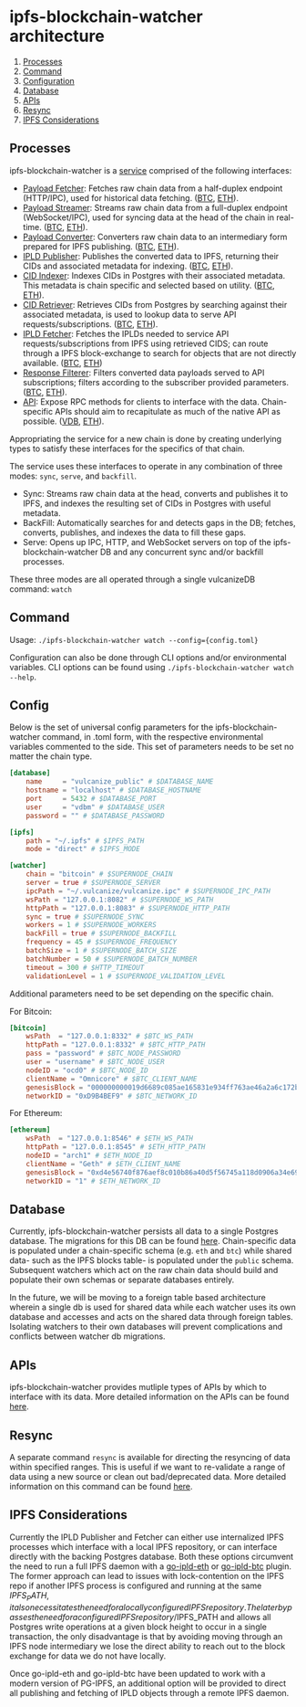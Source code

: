 # ipfs-blockchain-watcher architecture
1. [Processes](#processes)
1. [Command](#command)
1. [Configuration](#config)
1. [Database](#database)
1. [APIs](#apis)
1. [Resync](#resync)
1. [IPFS Considerations](#ipfs-considerations)

## Processes
ipfs-blockchain-watcher is a [service](../pkg/watch/service.go#L61) comprised of the following interfaces:

* [Payload Fetcher](../pkg/shared/interfaces.go#L29): Fetches raw chain data from a half-duplex endpoint (HTTP/IPC), used for historical data fetching. ([BTC](../../pkg/btc/payload_fetcher.go), [ETH](../../pkg/eth/payload_fetcher.go)).
* [Payload Streamer](../pkg/shared/interfaces.go#L24): Streams raw chain data from a full-duplex endpoint (WebSocket/IPC), used for syncing data at the head of the chain in real-time. ([BTC](../../pkg/btc/http_streamer.go), [ETH](../../pkg/eth/streamer.go)).
* [Payload Converter](../pkg/shared/interfaces.go#L34): Converters raw chain data to an intermediary form prepared for IPFS publishing. ([BTC](../../pkg/btc/converter.go), [ETH](../../pkg/eth/converter.go)).
* [IPLD Publisher](../pkg/shared/interfaces.go#L39): Publishes the converted data to IPFS, returning their CIDs and associated metadata for indexing. ([BTC](../../pkg/btc/publisher.go), [ETH](../../pkg/eth/publisher.go)).
* [CID Indexer](../pkg/shared/interfaces.go#L44): Indexes CIDs in Postgres with their associated metadata. This metadata is chain specific and selected based on utility. ([BTC](../../pkg/btc/indexer.go), [ETH](../../pkg/eth/indexer.go)).
* [CID Retriever](../pkg/shared/interfaces.go#L54): Retrieves CIDs from Postgres by searching against their associated metadata, is used to lookup data to serve API requests/subscriptions. ([BTC](../../pkg/btc/retriever.go), [ETH](../../pkg/eth/retriever.go)).
* [IPLD Fetcher](../pkg/shared/interfaces.go#L62): Fetches the IPLDs needed to service API requests/subscriptions from IPFS using retrieved CIDS; can route through a IPFS block-exchange to search for objects that are not directly available. ([BTC](../../pkg/btc/ipld_fetcher.go), [ETH](../../pkg/eth/ipld_fetcher.go))
* [Response Filterer](../pkg/shared/interfaces.go#L49): Filters converted data payloads served to API subscriptions; filters according to the subscriber provided parameters. ([BTC](../../pkg/btc/filterer.go), [ETH](../../pkg/eth/filterer.go)).
* [API](https://github.com/ethereum/go-ethereum/blob/master/rpc/types.go#L31): Expose RPC methods for clients to interface with the data. Chain-specific APIs should aim to recapitulate as much of the native API as possible. ([VDB](../../pkg/api.go), [ETH](../../pkg/eth/api.go)).


Appropriating the service for a new chain is done by creating underlying types to satisfy these interfaces for
the specifics of that chain.

The service uses these interfaces to operate in any combination of three modes: `sync`, `serve`, and `backfill`.
* Sync: Streams raw chain data at the head, converts and publishes it to IPFS, and indexes the resulting set of CIDs in Postgres with useful metadata.
* BackFill: Automatically searches for and detects gaps in the DB; fetches, converts, publishes, and indexes the data to fill these gaps.
* Serve: Opens up IPC, HTTP, and WebSocket servers on top of the ipfs-blockchain-watcher DB and any concurrent sync and/or backfill processes.


These three modes are all operated through a single vulcanizeDB command: `watch`

## Command

Usage: `./ipfs-blockchain-watcher watch --config={config.toml}`

Configuration can also be done through CLI options and/or environmental variables.
CLI options can be found using `./ipfs-blockchain-watcher watch --help`.

## Config

Below is the set of universal config parameters for the ipfs-blockchain-watcher command, in .toml form, with the respective environmental variables commented to the side.
This set of parameters needs to be set no matter the chain type.

```toml
[database]
    name     = "vulcanize_public" # $DATABASE_NAME
    hostname = "localhost" # $DATABASE_HOSTNAME
    port     = 5432 # $DATABASE_PORT
    user     = "vdbm" # $DATABASE_USER
    password = "" # $DATABASE_PASSWORD

[ipfs]
    path = "~/.ipfs" # $IPFS_PATH
    mode = "direct" # $IPFS_MODE

[watcher]
    chain = "bitcoin" # $SUPERNODE_CHAIN
    server = true # $SUPERNODE_SERVER
    ipcPath = "~/.vulcanize/vulcanize.ipc" # $SUPERNODE_IPC_PATH
    wsPath = "127.0.0.1:8082" # $SUPERNODE_WS_PATH
    httpPath = "127.0.0.1:8083" # $SUPERNODE_HTTP_PATH
    sync = true # $SUPERNODE_SYNC
    workers = 1 # $SUPERNODE_WORKERS
    backFill = true # $SUPERNODE_BACKFILL
    frequency = 45 # $SUPERNODE_FREQUENCY
    batchSize = 1 # $SUPERNODE_BATCH_SIZE
    batchNumber = 50 # $SUPERNODE_BATCH_NUMBER
    timeout = 300 # $HTTP_TIMEOUT
    validationLevel = 1 # $SUPERNODE_VALIDATION_LEVEL
```

Additional parameters need to be set depending on the specific chain.

For Bitcoin:

```toml
[bitcoin]
    wsPath  = "127.0.0.1:8332" # $BTC_WS_PATH
    httpPath = "127.0.0.1:8332" # $BTC_HTTP_PATH
    pass = "password" # $BTC_NODE_PASSWORD
    user = "username" # $BTC_NODE_USER
    nodeID = "ocd0" # $BTC_NODE_ID
    clientName = "Omnicore" # $BTC_CLIENT_NAME
    genesisBlock = "000000000019d6689c085ae165831e934ff763ae46a2a6c172b3f1b60a8ce26f" # $BTC_GENESIS_BLOCK
    networkID = "0xD9B4BEF9" # $BTC_NETWORK_ID
```

For Ethereum:

```toml
[ethereum]
    wsPath  = "127.0.0.1:8546" # $ETH_WS_PATH
    httpPath = "127.0.0.1:8545" # $ETH_HTTP_PATH
    nodeID = "arch1" # $ETH_NODE_ID
    clientName = "Geth" # $ETH_CLIENT_NAME
    genesisBlock = "0xd4e56740f876aef8c010b86a40d5f56745a118d0906a34e69aec8c0db1cb8fa3" # $ETH_GENESIS_BLOCK
    networkID = "1" # $ETH_NETWORK_ID
```

## Database

Currently, ipfs-blockchain-watcher persists all data to a single Postgres database. The migrations for this DB can be found [here](../../db/migrations).
Chain-specific data is populated under a chain-specific schema (e.g. `eth` and `btc`) while shared data- such as the IPFS blocks table- is populated under the `public` schema.
Subsequent watchers which act on the raw chain data should build and populate their own schemas or separate databases entirely.

In the future, we will be moving to a foreign table based architecture wherein a single db is used for shared data while each watcher uses
its own database and accesses and acts on the shared data through foreign tables. Isolating watchers to their own databases will prevent complications and
conflicts between watcher db migrations.


## APIs

ipfs-blockchain-watcher provides mutliple types of APIs by which to interface with its data.
More detailed information on the APIs can be found [here](apis.md).

## Resync

A separate command `resync` is available for directing the resyncing of data within specified ranges.
This is useful if we want to re-validate a range of data using a new source or clean out bad/deprecated data.
More detailed information on this command can be found [here](resync.md).

## IPFS Considerations

Currently the IPLD Publisher and Fetcher can either use internalized IPFS processes which interface with a local IPFS repository, or can interface
directly with the backing Postgres database.
Both these options circumvent the need to run a full IPFS daemon with a [go-ipld-eth](https://github.com/ipfs/go-ipld-eth) or [go-ipld-btc](https://github.com/ipld/go-ipld-btc) plugin.
The former approach can lead to issues with lock-contention on the IPFS repo if another IPFS process is configured and running at the same $IPFS_PATH, it also necessitates the need for
a locally configured IPFS repository. The later bypasses the need for a configured IPFS repository/$IPFS_PATH and allows all Postgres write operations at a given block height
to occur in a single transaction, the only disadvantage is that by avoiding moving through an IPFS node intermediary we lose the direct ability to reach out to the block
exchange for data we do not have locally.

Once go-ipld-eth and go-ipld-btc have been updated to work with a modern version of PG-IPFS, an additional option will be provided to direct
all publishing and fetching of IPLD objects through a remote IPFS daemon.